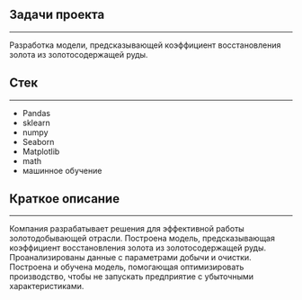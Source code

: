 ## Задачи проекта
_______________________________________________________________________________________________________________________________

Разработка модели, предсказывающей коэффициент восстановления золота из золотосодержащей руды.

## Стек
_______________________________________________________________________________________________________________________________

- Pandas
- sklearn
- numpy
- Seaborn
- Matplotlib
- math
- машинное обучение

## Краткое описание
_______________________________________________________________________________________________________________________________

Компания разрабатывает решения для эффективной работы золотодобывающей отрасли.
Построена модель, предсказывающая коэффициент восстановления золота из золотосодержащей руды. Проанализированы данные с параметрами добычи и очистки.
Построена и обучена модель, помогающая оптимизировать производство, чтобы не запускать предприятие с убыточными характеристиками.

